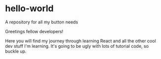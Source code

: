 # hello-world
A repository for all my button needs

Greetings fellow developers!

Here you will find my journey through learning React and all the other cool dev stuff I'm learning. It's going to be ugly with lots of tutorial code, so buckle up.

